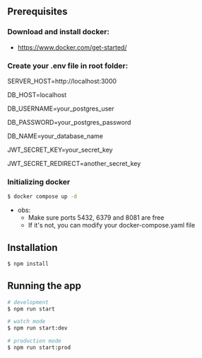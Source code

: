 ## Prerequisites

### Download and install docker: 
- https://www.docker.com/get-started/

### Create your .env file in root folder:

  SERVER_HOST=http://localhost:3000
  
  DB_HOST=localhost
  
  DB_USERNAME=your_postgres_user
  
  DB_PASSWORD=your_postgres_password
  
  DB_NAME=your_database_name
  
  JWT_SECRET_KEY=your_secret_key
  
  JWT_SECRET_REDIRECT=another_secret_key


### Initializing docker 

```bash
$ docker compose up -d
```
* obs: 
  - Make sure ports 5432, 6379 and 8081 are free
  - If it's not, you can modify your docker-compose.yaml file

## Installation

```bash
$ npm install
```

## Running the app

```bash
# development
$ npm run start

# watch mode
$ npm run start:dev

# production mode
$ npm run start:prod
```
